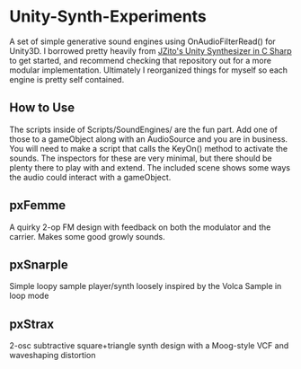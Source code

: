 # Unity-Synth-Experiments

A set of simple generative sound engines using OnAudioFilterRead() for Unity3D. I borrowed pretty heavily from [JZito's Unity Synthesizer in C Sharp](https://github.com/JZito/Unity-Synthesizer-in-C-Sharp) to get started, and recommend checking that repository out for a more modular implementation. Ultimately I reorganized things for myself so each engine is pretty self contained. 

## How to Use
The scripts inside of Scripts/SoundEngines/ are the fun part. Add one of those to a gameObject along with an AudioSource and you are in business. You will need to make a script that calls the KeyOn() method to activate the sounds. The inspectors for these are very minimal, but there should be plenty there to play with and extend. The included scene shows some ways the audio could interact with a gameObject.

## pxFemme
A quirky 2-op FM design with feedback on both the modulator and the carrier. Makes some good growly sounds.

## pxSnarple
Simple loopy sample player/synth loosely inspired by the Volca Sample in loop mode

## pxStrax
2-osc subtractive square+triangle synth design with a Moog-style VCF and waveshaping distortion



